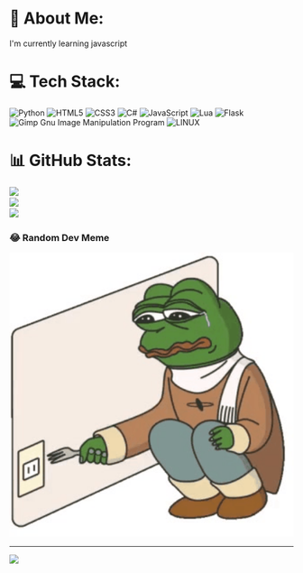 # 💫 About Me:
I'm currently learning javascript


# 💻 Tech Stack:
![Python](https://img.shields.io/badge/python-3670A0?style=for-the-badge&logo=python&logoColor=ffdd54) ![HTML5](https://img.shields.io/badge/html5-%23E34F26.svg?style=for-the-badge&logo=html5&logoColor=white) ![CSS3](https://img.shields.io/badge/css3-%231572B6.svg?style=for-the-badge&logo=css3&logoColor=white) ![C#](https://img.shields.io/badge/c%23-%23239120.svg?style=for-the-badge&logo=c-sharp&logoColor=white) ![JavaScript](https://img.shields.io/badge/javascript-%23323330.svg?style=for-the-badge&logo=javascript&logoColor=%23F7DF1E) ![Lua](https://img.shields.io/badge/lua-%232C2D72.svg?style=for-the-badge&logo=lua&logoColor=white) ![Flask](https://img.shields.io/badge/flask-%23000.svg?style=for-the-badge&logo=flask&logoColor=white) ![Gimp Gnu Image Manipulation Program](https://img.shields.io/badge/Gimp-657D8B?style=for-the-badge&logo=gimp&logoColor=FFFFFF) ![LINUX](https://img.shields.io/badge/Linux-FCC624?style=for-the-badge&logo=linux&logoColor=black)
# 📊 GitHub Stats:
![](https://github-readme-stats.vercel.app/api?username=m4isv&theme=dark&hide_border=false&include_all_commits=false&count_private=false)<br/>
![](https://github-readme-streak-stats.herokuapp.com/?user=m4isv&theme=dark&hide_border=false)<br/>
![](https://github-readme-stats.vercel.app/api/top-langs/?username=m4isv&theme=dark&hide_border=false&include_all_commits=false&count_private=false&layout=compact)

### 😂 Random Dev Meme
<img src="https://raw.githubusercontent.com/m4isv/m4isv/main/20230429_222022.gif" width="512px"/>

---
[![](https://visitcount.itsvg.in/api?id=m4isv&icon=0&color=0)](https://visitcount.itsvg.in)

<!-- Proudly created with GPRM ( https://gprm.itsvg.in ) -->
